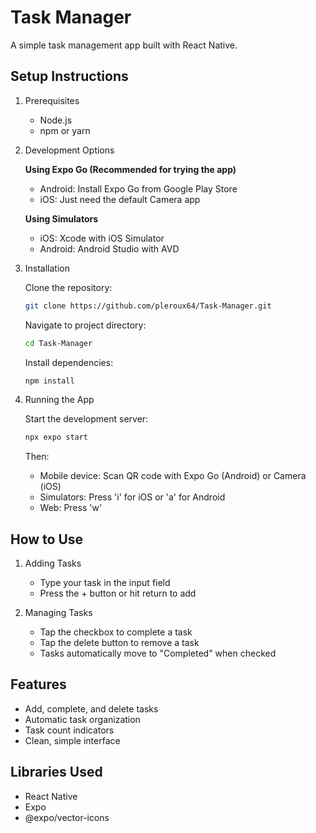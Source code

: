 # Task Manager

A simple task management app built with React Native.

## Setup Instructions

1. Prerequisites
   - Node.js
   - npm or yarn

2. Development Options

   **Using Expo Go (Recommended for trying the app)**
   - Android: Install Expo Go from Google Play Store
   - iOS: Just need the default Camera app
   
   **Using Simulators**
   - iOS: Xcode with iOS Simulator
   - Android: Android Studio with AVD

3. Installation

   Clone the repository:
   ```bash
   git clone https://github.com/pleroux64/Task-Manager.git
   ```

   Navigate to project directory:
   ```bash
   cd Task-Manager
   ```

   Install dependencies:
   ```bash
   npm install
   ```

4. Running the App

   Start the development server:
   ```bash
   npx expo start
   ```

   Then:
   - Mobile device: Scan QR code with Expo Go (Android) or Camera (iOS)
   - Simulators: Press 'i' for iOS or 'a' for Android
   - Web: Press 'w'

## How to Use

1. Adding Tasks
   - Type your task in the input field
   - Press the + button or hit return to add

2. Managing Tasks
   - Tap the checkbox to complete a task
   - Tap the delete button to remove a task
   - Tasks automatically move to "Completed" when checked

## Features

- Add, complete, and delete tasks
- Automatic task organization
- Task count indicators
- Clean, simple interface

## Libraries Used

- React Native
- Expo
- @expo/vector-icons
